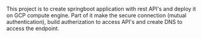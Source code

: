 This project is to create springboot application with rest API's and deploy it on GCP compute engine.
Part of it make the secure connection (mutual authentication), build autherization to access API's and create DNS to access the endpoint. 
